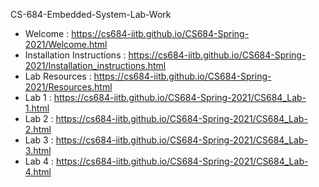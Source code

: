 CS-684-Embedded-System-Lab-Work

* Welcome                   : https://cs684-iitb.github.io/CS684-Spring-2021/Welcome.html
* Installation Instructions : https://cs684-iitb.github.io/CS684-Spring-2021/Installation_instructions.html
* Lab Resources             : https://cs684-iitb.github.io/CS684-Spring-2021/Resources.html
* Lab 1                     : https://cs684-iitb.github.io/CS684-Spring-2021/CS684_Lab-1.html
* Lab 2                     : https://cs684-iitb.github.io/CS684-Spring-2021/CS684_Lab-2.html
* Lab 3                     : https://cs684-iitb.github.io/CS684-Spring-2021/CS684_Lab-3.html
* Lab 4                     : https://cs684-iitb.github.io/CS684-Spring-2021/CS684_Lab-4.html   

